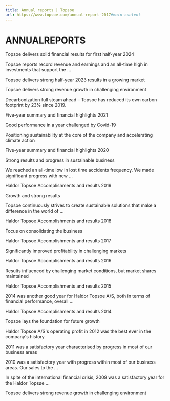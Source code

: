 ```yaml
---
title: Annual reports | Topsoe
url: https://www.topsoe.com/annual-report-2017#main-content
---
```


# ANNUALREPORTS

Topsoe delivers solid financial results for first half-year 2024

Topsoe reports record revenue and earnings and an all-time high in investments that support the ...

Topsoe delivers strong half-year 2023 results in a growing market

Topsoe delivers strong revenue growth in challenging environment

Decarbonization full steam ahead – Topsoe has reduced its own carbon footprint by 23% since 2019.

Five-year summary and financial highlights 2021

Good performance in a year challenged by Covid-19

Positioning sustainability at the core of the company and accelerating climate action

Five-year summary and financial highlights 2020

Strong results and progress in sustainable business

We reached an all-time low in lost time accidents frequency. We made significant progress with new ...

Haldor Topsoe Accomplishments and results 2019

Growth and strong results

Topsoe continuously strives to create sustainable solutions that make a difference in the world of ...

Haldor Topsoe Accomplishments and results 2018

Focus on consolidating the business

Haldor Topsoe Accomplishments and results 2017

Significantly improved profitability in challenging markets

Haldor Topsoe Accomplishments and results 2016

Results influenced by challenging market conditions, but market shares maintained

Haldor Topsoe Accomplishments and results 2015

2014 was another good year for Haldor Topsoe A/S, both in terms of financial performance, overall ...

Haldor Topsoe Accomplishments and results 2014

Topsoe lays the foundation for future growth

Haldor Topsoe A/S's operating profit in 2012 was the best ever in the company's history

2011 was a satisfactory year characterised by progress in most of our business areas

2010 was a satisfactory year with progress within most of our business areas. Our sales to the ...

In spite of the international financial crisis, 2009 was a satisfactory year for the Haldor Topsøe ...

Topsoe delivers strong revenue growth in challenging environment